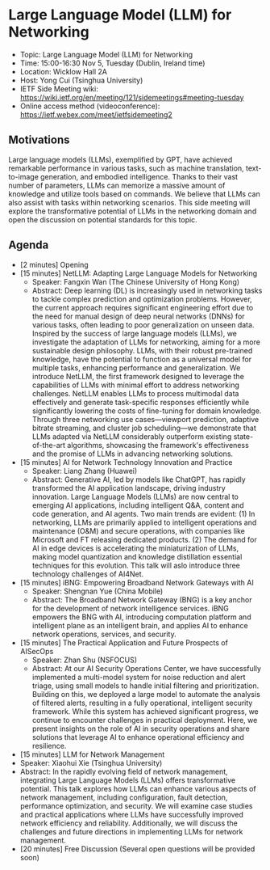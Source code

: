 # Large Language Model (LLM) for Networking
* Topic: Large Language Model (LLM) for Networking
* Time: 15:00-16:30 Nov 5, Tuesday (Dublin, Ireland time)
* Location: Wicklow Hall 2A
* Host: Yong Cui (Tsinghua University)
* IETF Side Meeting wiki: https://wiki.ietf.org/en/meeting/121/sidemeetings#meeting-tuesday
* Online access method (videoconference): https://ietf.webex.com/meet/ietfsidemeeting2

## Motivations
Large language models (LLMs), exemplified by GPT, have achieved remarkable performance in various tasks, such as machine translation, text-to-image generation, and embodied intelligence. Thanks to their vast number of parameters, LLMs can memorize a massive amount of knowledge and utilize tools based on commands. We believe that LLMs can also assist with tasks within networking scenarios. This side meeting will explore the transformative potential of LLMs in the networking domain and open the discussion on potential standards for this topic. 

## Agenda
* [2 minutes] Opening
* [15 minutes] NetLLM: Adapting Large Language Models for Networking
  * Speaker: Fangxin Wan (The Chinese University of Hong Kong)
  * Abstract: Deep learning (DL) is increasingly used in networking tasks to tackle complex prediction and optimization problems. However, the current approach requires significant engineering effort due to the need for manual design of deep neural networks (DNNs) for various tasks, often leading to poor generalization on unseen data. Inspired by the success of large language models (LLMs), we investigate the adaptation of LLMs for networking, aiming for a more sustainable design philosophy. LLMs, with their robust pre-trained knowledge, have the potential to function as a universal model for multiple tasks, enhancing performance and generalization. We introduce NetLLM, the first framework designed to leverage the capabilities of LLMs with minimal effort to address networking challenges. NetLLM enables LLMs to process multimodal data effectively and generate task-specific responses efficiently while significantly lowering the costs of fine-tuning for domain knowledge. Through three networking use cases—viewport prediction, adaptive bitrate streaming, and cluster job scheduling—we demonstrate that LLMs adapted via NetLLM considerably outperform existing state-of-the-art algorithms, showcasing the framework's effectiveness and the promise of LLMs in advancing networking solutions.
* [15 minutes] AI for Network Technology Innovation and Practice
  * Speaker: Liang Zhang (Huawei)
  * Abstract: Generative AI, led by models like ChatGPT, has rapidly transformed the AI application landscape, driving industry innovation. Large Language Models (LLMs) are now central to emerging AI applications, including intelligent Q&A, content and code generation, and AI agents. Two main trends are evident: (1) In networking, LLMs are primarily applied to intelligent operations and maintenance (O&M) and secure operations, with companies like Microsoft and FT releasing dedicated products. (2) The demand for AI in edge devices is accelerating the miniaturization of LLMs, making model quantization and knowledge distillation essential techniques for this evolution. This talk will aslo introduce three technology challenges of AI4Net.
* [15 minutes] iBNG: Empowering Broadband Network Gateways with AI
  * Speaker: Shengnan Yue (China Mobile)
  * Abstract: The Broadband Network Gateway (BNG) is a key anchor for the development of network intelligence services. iBNG empowers the BNG with AI, introducing  computation platform and intelligent plane as an intelligent brain, and applies AI to enhance network operations, services, and security.
* [15 minutes] The Practical Application and Future Prospects of AISecOps
  * Speaker: Zhan Shu (NSFOCUS)
  * Abstract: At our AI Security Operations Center, we have successfully implemented a multi-model system for noise reduction and alert triage, using small models to handle initial filtering and prioritization. Building on this, we deployed a large model to automate the analysis of filtered alerts, resulting in a fully operational, intelligent security framework. While this system has achieved significant progress, we continue to encounter challenges in practical deployment. Here, we present insights on the role of AI in security operations and share solutions that leverage AI to enhance operational efficiency and resilience.
* [15 minutes] LLM for Network Management
* Speaker: Xiaohui Xie (Tsinghua University)
* Abstract: In the rapidly evolving field of network management, integrating Large Language Models (LLMs) offers transformative potential. This talk explores how LLMs can enhance various aspects of network management, including configuration, fault detection, performance optimization, and security. We will examine case studies and practical applications where LLMs have successfully improved network efficiency and reliability. Additionally, we will discuss the challenges and future directions in implementing LLMs for network management.
* [20 minutes] Free Discussion (Several open questions will be provided soon)
